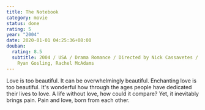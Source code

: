 ```yaml
---
title: The Notebook
category: movie
status: done
rating: 5
year: "2004"
date: 2020-01-01 04:25:36+08:00
douban:
  rating: 8.5
  subtitle: 2004 / USA / Drama Romance / Directed by Nick Cassavetes / Starring
    Ryan Gosling, Rachel McAdams
---
```


Love is too beautiful. It can be overwhelmingly beautiful. Enchanting love is too beautiful. It's wonderful how through the ages people have dedicated their lives to love. A life without love, how could it compare? Yet, it inevitably brings pain. Pain and love, born from each other.
